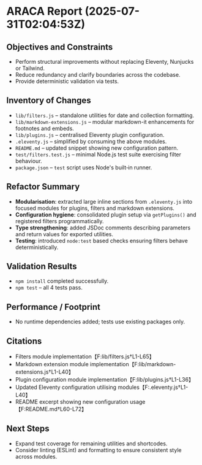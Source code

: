 # ARACA Report (2025-07-31T02:04:53Z)

## Objectives and Constraints
- Perform structural improvements without replacing Eleventy, Nunjucks or Tailwind.
- Reduce redundancy and clarify boundaries across the codebase.
- Provide deterministic validation via tests.

## Inventory of Changes
- `lib/filters.js` – standalone utilities for date and collection formatting.
- `lib/markdown-extensions.js` – modular markdown-it enhancements for footnotes and embeds.
- `lib/plugins.js` – centralised Eleventy plugin configuration.
- `.eleventy.js` – simplified by consuming the above modules.
- `README.md` – updated snippet showing new configuration pattern.
- `test/filters.test.js` – minimal Node.js test suite exercising filter behaviour.
- `package.json` – `test` script uses Node's built‑in runner.

## Refactor Summary
- **Modularisation**: extracted large inline sections from `.eleventy.js` into focused modules for plugins, filters and markdown extensions.
- **Configuration hygiene**: consolidated plugin setup via `getPlugins()` and registered filters programmatically.
- **Type strengthening**: added JSDoc comments describing parameters and return values for exported utilities.
- **Testing**: introduced `node:test` based checks ensuring filters behave deterministically.

## Validation Results
- `npm install` completed successfully.
- `npm test` – all 4 tests pass.

## Performance / Footprint
- No runtime dependencies added; tests use existing packages only.

## Citations
- Filters module implementation【F:lib/filters.js†L1-L65】
- Markdown extension module implementation【F:lib/markdown-extensions.js†L1-L40】
- Plugin configuration module implementation【F:lib/plugins.js†L1-L36】
- Updated Eleventy configuration utilising modules【F:.eleventy.js†L1-L40】
- README excerpt showing new configuration usage【F:README.md†L60-L72】

## Next Steps
- Expand test coverage for remaining utilities and shortcodes.
- Consider linting (ESLint) and formatting to ensure consistent style across modules.
